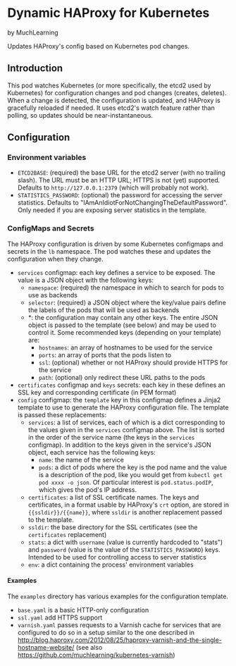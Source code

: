 # Dynamic HAProxy for Kubernetes

by MuchLearning

Updates HAProxy's config based on Kubernetes pod changes.

## Introduction

This pod watches Kubernetes (or more specifically, the etcd2 used by
Kubernetes) for configuration changes and pod changes (creates, deletes).  When
a change is detected, the configuration is updated, and HAProxy is gracefully
reloaded if needed.  It uses etcd2's watch feature rather than polling, so
updates should be near-instantaneous.

## Configuration

### Environment variables

- `ETCD2BASE`: (required) the base URL for the etcd2 server (with no trailing
  slash).  The URL must be an HTTP URL; HTTPS is not (yet) supported.  Defaults
  to `http://127.0.0.1:2379` (which will probably not work).
- `STATISTICS_PASSWORD`: (optional) the password for accessing the server
  statistics.  Defaults to "IAmAnIdiotForNotChangingTheDefaultPassword".  Only
  needed if you are exposing server statistics in the template.

### ConfigMaps and Secrets

The HAProxy configuration is driven by some Kubernetes configmaps and secrets
in the `lb` namespace.  The pod watches these and updates the configuration
when they change.

- `services` configmap: each key defines a service to be exposed.  The value is
  a JSON object with the following keys:
  - `namespace`: (required) the namespace in which to search for pods to use as
    backends
  - `selector`: (required) a JSON object where the key/value pairs define the
    labels of the pods that will be used as backends
  - *: the configuration may contain any other keys.  The entire JSON object is
    passed to the template (see below) and may be used to control it.  Some
    recommended keys (depending on your template) are:
    - `hostnames`: an array of hostnames to be used for the service
    - `ports`: an array of ports that the pods listen to
    - `ssl`: (optional) whether or not HAProxy should provide HTTPS for the
      service
    - `path`: (optional) only redirect these URL paths to the pods
- `certificates` configmap and `keys` secrets: each key in these defines an SSL
  key and corresponding certificate (in PEM format)
- `config` configmap: the `template` key in this configmap defines a Jinja2
  template to use to generate the HAProxy configuration file.  The template is
  passed these replacements:
  - `services`: a list of services, each of which is a dict corresponding to
    the values given in the `services` configmap above.  The list is sorted in
    the order of the service name (the keys in the `services` configmap).  In
    addition to the keys given in the service's JSON object, each service has
    the following keys:
    - `name`: the name of the service
    - `pods`: a dict of pods where the key is the pod name and the value is a
      description of the pod, like you would get from `kubectl get pod xxxx -o
      json`.  Of particular interest is `pod.status.podIP`, which gives the
      pod's IP address.
  - `certificates`: a list of SSL certificate names.  The keys and
    certificates, in a format usable by HAProxy's `crt` option, are stored in
    `{{ssldir}}/{{name}}`, where `ssldir` is another replacement passed to the
    template.
  - `ssldir`: the base directory for the SSL certificates (see the
    `certificates` replacement)
  - `stats`: a dict with `username` (value is currently hardcoded to "stats")
    and `password` (value is the value of the `STATISTICS_PASSWORD`) keys.
    Intended to be used for controlling access to server statistics
  - `env`: a dict containing the process' environment variables

#### Examples

The `examples` directory has various examples for the configuration template.

- `base.yaml` is a basic HTTP-only configuration
- `ssl.yaml` add HTTPS support
- `varnish.yaml` passes requests to a Varnish cache for services that are
  configured to do so in a setup similar to the one described in
  http://blog.haproxy.com/2012/08/25/haproxy-varnish-and-the-single-hostname-website/
  (see also https://github.com/muchlearning/kubernetes-varnish)
